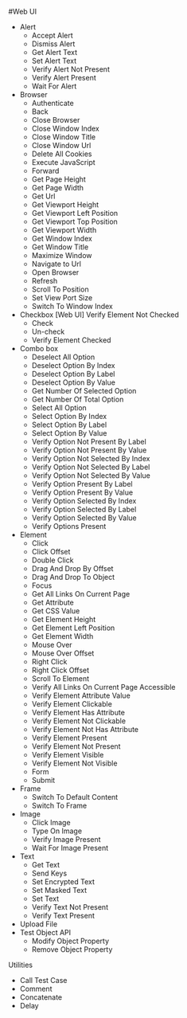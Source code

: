 #Web UI
* Alert
  * Accept Alert
  * Dismiss Alert
  * Get Alert Text
  * Set Alert Text
  * Verify Alert Not Present
  * Verify Alert Present
  * Wait For Alert
* Browser
  * Authenticate
  * Back
  * Close Browser
  * Close Window Index
  * Close Window Title
  * Close Window Url
  * Delete All Cookies
  * Execute JavaScript
  * Forward
  * Get Page Height
  * Get Page Width
  * Get Url
  * Get Viewport Height
  * Get Viewport Left Position
  * Get Viewport Top Position
  * Get Viewport Width
  * Get Window Index
  * Get Window Title
  * Maximize Window
  * Navigate to Url
  * Open Browser
  * Refresh
  * Scroll To Position
  * Set View Port Size
  * Switch To Window Index
* Checkbox
	[Web UI] Verify Element Not Checked
  * Check
  * Un-check
  * Verify Element Checked
* Combo box
  * Deselect All Option
  * Deselect Option By Index
  * Deselect Option By Label
  * Deselect Option By Value
  * Get Number Of Selected Option
  * Get Number Of Total Option
  * Select All Option
  * Select Option By Index
  * Select Option By Label
  * Select Option By Value
  * Verify Option Not Present By Label
  * Verify Option Not Present By Value
  * Verify Option Not Selected By Index
  * Verify Option Not Selected By Label
  * Verify Option Not Selected By Value
  * Verify Option Present By Label
  * Verify Option Present By Value
  * Verify Option Selected By Index
  * Verify Option Selected By Label
  * Verify Option Selected By Value
  * Verify Options Present
* Element
  * Click
  * Click Offset
  * Double Click
  * Drag And Drop By Offset
  * Drag And Drop To Object
  * Focus
  * Get All Links On Current Page
  * Get Attribute
  * Get CSS Value
  * Get Element Height
  * Get Element Left Position
  * Get Element Width
  * Mouse Over
  * Mouse Over Offset
  * Right Click
  * Right Click Offset
  * Scroll To Element
  * Verify All Links On Current Page Accessible
  * Verify Element Attribute Value
  * Verify Element Clickable
  * Verify Element Has Attribute
  * Verify Element Not Clickable
  * Verify Element Not Has Attribute
  * Verify Element Present
  * Verify Element Not Present
  * Verify Element Visible
  * Verify Element Not Visible
  * Form
  * Submit
* Frame
  * Switch To Default Content
  * Switch To Frame
* Image
  * Click Image
  * Type On Image
  * Verify Image Present
  * Wait For Image Present
* Text
  * Get Text
  * Send Keys
  * Set Encrypted Text
  * Set Masked Text
  * Set Text
  * Verify Text Not Present
  * Verify Text Present
* Upload File
* Test Object API
  * Modify Object Property
  * Remove Object Property

Utilities
  * Call Test Case
  * Comment
  * Concatenate
  * Delay

